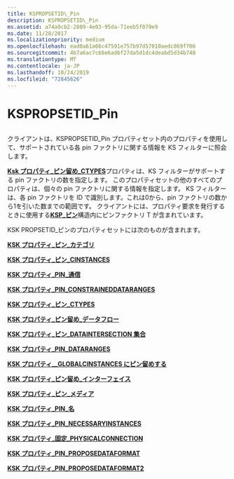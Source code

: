 ```yaml
---
title: KSPROPSETID\_Pin
description: KSPROPSETID\_Pin
ms.assetid: a74a9cb2-2809-4e03-95da-71eeb5f079e9
ms.date: 11/28/2017
ms.localizationpriority: medium
ms.openlocfilehash: ead0a61a66c47591e757b97d57010aedc869f706
ms.sourcegitcommit: 4b7a6ac7c68e6ad6f27da5d1dc4deabd5d34b748
ms.translationtype: MT
ms.contentlocale: ja-JP
ms.lasthandoff: 10/24/2019
ms.locfileid: "72845626"
---
```

# <a name="kspropsetid_pin"></a>KSPROPSETID\_Pin


## <span id="ddk_kspropsetid_pin_ks"></span><span id="DDK_KSPROPSETID_PIN_KS"></span>


クライアントは、KSPROPSETID\_Pin プロパティセット内のプロパティを使用して、サポートされている各 pin ファクトリに関する情報を KS フィルターに照会します。

[**Ksk プロパティ\_ピン留め\_CTYPES**](ksproperty-pin-ctypes.md)プロパティは、KS フィルターがサポートする pin ファクトリの数を指定します。 このプロパティセットの他のすべてのプロパティは、個々の pin ファクトリに関する情報を指定します。 KS フィルターは、各 pin ファクトリを ID で識別します。これは0から、pin ファクトリの数から1を引いた数までの範囲です。 クライアントには、プロパティ要求を発行するときに使用する[**KSP\_ピン**](https://docs.microsoft.com/windows-hardware/drivers/ddi/ks/ns-ks-ksp_pin)構造内にピンファクトリ T が含まれています。

KSK PROPSETID\_ピンのプロパティセットには次のものが含まれます。

[**KSK プロパティ\_ピン\_カテゴリ**](ksproperty-pin-category.md)

[**KSK プロパティ\_ピン\_CINSTANCES**](ksproperty-pin-cinstances.md)

[**KSK プロパティ\_PIN\_通信**](ksproperty-pin-communication.md)

[**KSK プロパティ\_PIN\_CONSTRAINEDDATARANGES**](ksproperty-pin-constraineddataranges.md)

[**KSK プロパティ\_ピン\_CTYPES**](ksproperty-pin-ctypes.md)

[**KSK プロパティ\_ピン留め\_データフロー**](ksproperty-pin-dataflow.md)

[**KSK プロパティ\_ピン\_DATAINTERSECTION 集合**](ksproperty-pin-dataintersection.md)

[**KSK プロパティ\_PIN\_DATARANGES**](ksproperty-pin-dataranges.md)

[**KSK プロパティ\_\_GLOBALCINSTANCES にピン留めする**](ksproperty-pin-globalcinstances.md)

[**KSK プロパティ\_ピン留め\_インターフェイス**](ksproperty-pin-interfaces.md)

[**KSK プロパティ\_ピン\_メディア**](ksproperty-pin-mediums.md)

[**KSK プロパティ\_PIN\_名**](ksproperty-pin-name.md)

[**KSK プロパティ\_PIN\_NECESSARYINSTANCES**](ksproperty-pin-necessaryinstances.md)

[**KSK プロパティ\_固定\_PHYSICALCONNECTION**](ksproperty-pin-physicalconnection.md)

[**KSK プロパティ\_PIN\_PROPOSEDATAFORMAT**](ksproperty-pin-proposedataformat.md)

[**KSK プロパティ\_PIN\_PROPOSEDATAFORMAT2**](ksproperty-pin-proposedataformat2.md)

 

 





